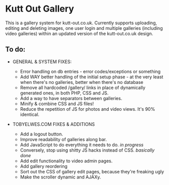 Kutt Out Gallery
===============

This is a gallery system for kutt-out.co.uk. Currently supports uploading, editing and deleting images, one user login and multiple galleries (including video galleries) within an updated version of the kutt-out.co.uk design.

To do:
------

* GENERAL & SYSTEM FIXES:
	* Error handling on db entries - error codes/exceptions or something
	* Add WAY better handling of the initial setup phase - at the very least when there's no galleries, better when there's no database
	* Remove all hardcoded /gallery/ links in place of dynamically generated ones, in both PHP, CSS and JS.
	* Add a way to have separators between galleries.
	* Minify & combine CSS and JS files!
	* Reduce the repetition of JS for photos and video views. It's 90% identical.
	
* TOBYELWES.COM FIXES & ADDITIONS
	* Add a logout button.
	* Improve readability of galleries along bar.
	* Add JavaScript to do everything it needs to do. *in progress*
	* Conversely, stop using shitty JS hacks instead of CSS. *basically done*
	* Add edit functionality to video admin pages.
	* Add gallery reordering
	* Sort out the CSS of gallery edit pages, because they're freaking ugly
	* Make the scroller dynamic and AJAXy.